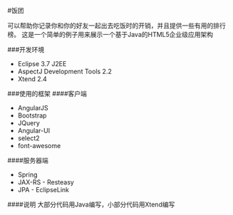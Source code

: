 #饭团

可以帮助你记录你和你的好友一起出去吃饭时的开销，并且提供一些有用的排行榜。
这是一个简单的例子用来展示一个基于Java的HTML5企业级应用架构

###开发环境
* Eclipse 3.7 J2EE
* AspectJ Development Tools 2.2
* Xtend 2.4

###使用的框架
####客户端
* AngularJS
* Bootstrap
* JQuery
* Angular-UI
* select2
* font-awesome

####服务器端
* Spring
* JAX-RS - Resteasy
* JPA - EclipseLink

####说明
大部分代码用Java编写，小部分代码用Xtend编写


